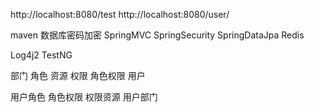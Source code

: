 



http://localhost:8080/test
http://localhost:8080/user/

maven
数据库密码加密
SpringMVC
SpringSecurity
SpringDataJpa
Redis

Log4j2
TestNG


部门
角色
资源
权限
角色权限
用户

用户角色
角色权限
权限资源
用户部门
